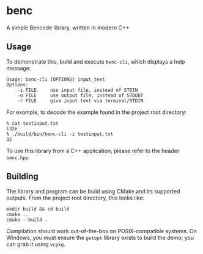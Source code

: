 # benc
A simple Bencode library, written in modern C++

## Usage
To demonstrate this, build and execute `benc-cli`, which displays a help message:

```
Usage: benc-cli [OPTIONS] input_text
Options:
	-i FILE		use input file, instead of STDIN
	-o FILE		use output file, instead of STDOUT
	-r FILE		give input text via terminal/STDIN
```

For example, to decode the example found in the project root directory:

```
% cat testinput.txt
i32e
% ./build/bin/benc-cli -i testinput.txt
32
```

To use this library from a C++ application, please refer to the header `benc.hpp`.

## Building
The library and program can be build using CMake and its supported outputs. From the project root directory, this looks like:

```
mkdir build && cd build
cmake ..
cmake --build .
```

Compilation should work out-of-the-box on POSIX-compatible systems. On Windows, you must ensure the `getopt` library exists to build the demo; you can grab it using `vcpkg`.
